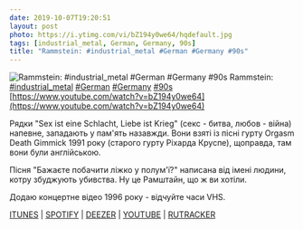 ```yaml
---
date: 2019-10-07T19:20:51
layout: post
photo: https://i.ytimg.com/vi/bZ194y0we64/hqdefault.jpg
tags: [industrial_metal, German, Germany, 90s]
title: "Rammstein: #industrial_metal #German #Germany #90s"
---
```

![Rammstein: #industrial_metal #German #Germany #90s](https://i.ytimg.com/vi/bZ194y0we64/hqdefault.jpg)
Rammstein: [#industrial_metal](/tags/#industrial_metal) [#German](/tags/#German) [#Germany](/tags/#Germany) [#90s](/tags/#90s) [https://www.youtube.com/watch?v=bZ194y0we64](https://www.youtube.com/watch?v=bZ194y0we64)

Рядки &quot;Sex ist eine Schlacht, Liebe ist Krieg&quot; (секс - битва, любов - війна) напевне, западають у пам&#39;ять назавжди. Вони взяті із пісні гурту Orgasm Death Gimmick 1991 року (старого гурту Ріхарда Круспе), щоправда, там вони були англійською.

Пісня &quot;Бажаєте побачити ліжко у полум&#39;ї?&quot; написана від імені людини, котру збуджують убивства. Ну це Рамштайн, що ж ви хотіли.

Додаю концертне відео 1996 року - відчуйте часи VHS.

[ITUNES](https://music.apple.com/us/album/herzeleid/1440657388) \| [SPOTIFY](https://open.spotify.com/album/7yod8eggBUBSGddE1emnq3) \| [DEEZER](https://www.deezer.com/album/672888?utm_source=deezer&amp;utm_content=album-672888&amp;utm_term=1601611822_1570465157&amp;utm_medium=web) \| [YOUTUBE](https://www.youtube.com/playlist?list=PLBzBwYhHpqLIeYLDrSyEp67yetXZNFFV4) \| [RUTRACKER](https://rutracker.org/forum/viewtopic.php?t=5732323)